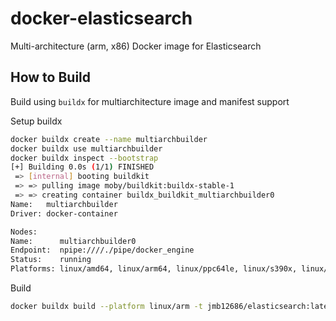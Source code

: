 # docker-elasticsearch

Multi-architecture (arm, x86) Docker image for Elasticsearch

## How to Build

Build using `buildx` for multiarchitecture image and manifest support

Setup buildx

```bash
docker buildx create --name multiarchbuilder
docker buildx use multiarchbuilder
docker buildx inspect --bootstrap
[+] Building 0.0s (1/1) FINISHED
 => [internal] booting buildkit                                                                                                                 5.7s 
 => => pulling image moby/buildkit:buildx-stable-1                                                                                              4.6s 
 => => creating container buildx_buildkit_multiarchbuilder0                                                                                     1.1s 
Name:   multiarchbuilder
Driver: docker-container

Nodes:
Name:      multiarchbuilder0
Endpoint:  npipe:////./pipe/docker_engine
Status:    running
Platforms: linux/amd64, linux/arm64, linux/ppc64le, linux/s390x, linux/386, linux/arm/v7, linux/arm/v6
```

Build

```bash
docker buildx build --platform linux/arm -t jmb12686/elasticsearch:latest --push .
```
